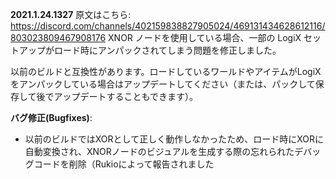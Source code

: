 **2021.1.24.1327**
原文はこちら: https://discord.com/channels/402159838827905024/469131434628612116/803023809467908176
XNOR ノードを使用している場合、一部の LogiX セットアップがロード時にアンパックされてしまう問題を修正しました。

以前のビルドと互換性があります。ロードしているワールドやアイテムがLogiXをアンパックしている場合はアップデートしてください（または、パックして保存して後でアップデートすることもできます）。

**バグ修正(Bugfixes)**:
- 以前のビルドではXORとして正しく動作しなかったため、ロード時にXORに自動変換され、XNORノードのビジュアルを生成する際の忘れられたデバッグコードを削除（Rukioによって報告されました